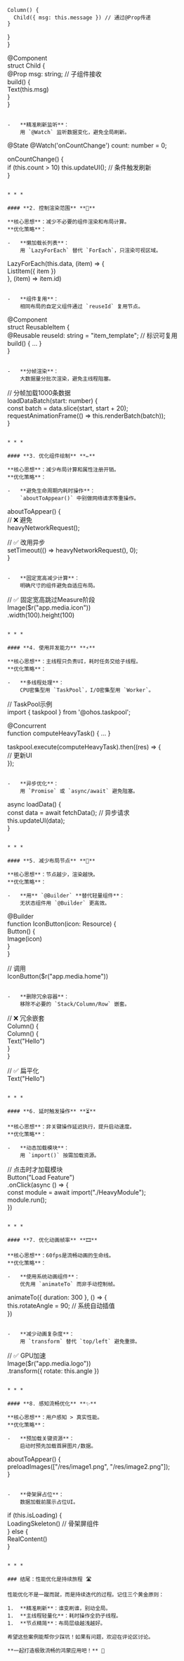 
    Column() {  
      Child({ msg: this.message }) // 通过@Prop传递  
    }  
  }  
}  

@Component  
struct Child {  
  @Prop msg: string; // 子组件接收  
  build() {  
    Text(this.msg)  
  }  
}
```

-   **精准刷新监听**：  
    用 `@Watch` 监听数据变化，避免全局刷新。

```
@State @Watch('onCountChange') count: number = 0;  

onCountChange() {  
  if (this.count > 10) this.updateUI(); // 条件触发刷新  
}
```

* * *

#### **2. 控制渲染范围** **🎯**

**核心思想**：减少不必要的组件渲染和布局计算。  
**优化策略**：

-   **懒加载长列表**：  
    用 `LazyForEach` 替代 `ForEach`，只渲染可视区域。

```
LazyForEach(this.data, (item) => {  
  ListItem({ item })  
}, (item) => item.id)
```

-   **组件复用**：  
    相同布局的自定义组件通过 `reuseId` 复用节点。

```
@Component  
struct ReusableItem {  
  @Reusable reuseId: string = "item_template"; // 标识可复用  
  build() { ... }  
}
```

-   **分帧渲染**：  
    大数据量分批次渲染，避免主线程阻塞。

```
// 分帧加载1000条数据  
loadDataBatch(start: number) {  
  const batch = data.slice(start, start + 20);  
  requestAnimationFrame(() => this.renderBatch(batch));  
}
```

* * *

#### **3. 优化组件绘制** **✏️**

**核心思想**：减少布局计算和属性注册开销。  
**优化策略**：

-   **避免生命周期内耗时操作**：  
    `aboutToAppear()` 中别做网络请求等重操作。

```
aboutToAppear() {  
  // ❌ 避免  
  heavyNetworkRequest();  

  // ✅ 改用异步  
  setTimeout(() => heavyNetworkRequest(), 0);  
}
```

-   **固定宽高减少计算**：  
    明确尺寸的组件避免自适应布局。

```
// ✅ 固定宽高跳过Measure阶段  
Image($r("app.media.icon"))  
  .width(100).height(100)
```

* * *

#### **4. 使用并发能力** **⚡**

**核心思想**：主线程只负责UI，耗时任务交给子线程。  
**优化策略**：

-   **多线程处理**：  
    CPU密集型用 `TaskPool`，I/O密集型用 `Worker`。

```
// TaskPool示例  
import { taskpool } from '@ohos.taskpool';  

@Concurrent  
function computeHeavyTask() { ... }  

taskpool.execute(computeHeavyTask).then((res) => {  
  // 更新UI  
});
```

-   **异步优化**：  
    用 `Promise` 或 `async/await` 避免阻塞。

```
async loadData() {  
  const data = await fetchData(); // 异步请求  
  this.updateUI(data);  
}
```

* * *

#### **5. 减少布局节点** **🌳**

**核心思想**：节点越少，渲染越快。  
**优化策略**：

-   **用** `@Builder` **替代轻量组件**：  
    无状态组件用 `@Builder` 更高效。

```
@Builder  
function IconButton(icon: Resource) {  
  Button() {  
    Image(icon)  
  }  
}  

// 调用  
IconButton($r("app.media.home"))
```

-   **删除冗余容器**：  
    移除不必要的 `Stack/Column/Row` 嵌套。

```
// ❌ 冗余嵌套  
Column() {  
  Column() {  
    Text("Hello")  
  }  
}  

// ✅ 扁平化  
Text("Hello")
```

* * *

#### **6. 延时触发操作** **⏳**

**核心思想**：非关键操作延迟执行，提升启动速度。  
**优化策略**：

-   **动态加载模块**：  
    用 `import()` 按需加载资源。

```
// 点击时才加载模块  
Button("Load Feature")  
  .onClick(async () => {  
    const module = await import("./HeavyModule");  
    module.run();  
  })
```

* * *

#### **7. 优化动画帧率** **🎞️**

**核心思想**：60fps是流畅动画的生命线。  
**优化策略**：

-   **使用系统动画组件**：  
    优先用 `animateTo` 而非手动控制帧。

```
animateTo({ duration: 300 }, () => {  
  this.rotateAngle = 90; // 系统自动插值  
})
```

-   **减少动画复杂度**：  
    用 `transform` 替代 `top/left` 避免重排。

```
// ✅ GPU加速  
Image($r("app.media.logo"))  
  .transform({ rotate: this.angle })
```

* * *

#### **8. 感知流畅优化** **✨**

**核心思想**：用户感知 > 真实性能。  
**优化策略**：

-   **预加载关键资源**：  
    启动时预先加载首屏图片/数据。

```
aboutToAppear() {  
  preloadImages(["/res/image1.png", "/res/image2.png"]);  
}
```

-   **骨架屏占位**：  
    数据加载前展示占位UI。

```
if (this.isLoading) {  
  LoadingSkeleton() // 骨架屏组件  
} else {  
  RealContent()  
}
```

* * *

### 结尾：性能优化是持续旅程 🛣️

性能优化不是一蹴而就，而是持续迭代的过程。记住三个黄金原则：

1.  **精准刷新**：谁变刷谁，别动全局。
1.  **主线程轻量化**：耗时操作全扔子线程。
1.  **节点精简**：布局层级越浅越好。

希望这些案例能帮你少踩坑！如果有问题，欢迎在评论区讨论。

**一起打造极致流畅的鸿蒙应用吧！** 💪